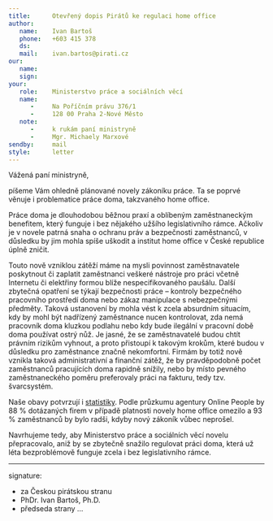 ```yaml
---
title:      Otevřený dopis Pirátů ke regulaci home office
author:
   name:    Ivan Bartoš
   phone:   +603 415 378
   ds:      
   mail:    ivan.bartos@pirati.cz
our:
   name:    
   sign:    
your:
   role:    Ministerstvo práce a sociálních věcí
   name:    
      -     Na Poříčním právu 376/1
      -     128 00 Praha 2-Nové Město
   note:
      -     k rukám paní ministryně
      -     Mgr. Michaely Marxové
sendby:     mail
style:      letter
---
```


Vážená paní ministryně,

píšeme Vám ohledně plánované novely zákoníku práce. Ta se poprvé věnuje i problematice práce doma, takzvaného home office. 

Práce doma je dlouhodobou běžnou praxí a oblíbeným zaměstnaneckým benefitem, který funguje i bez nějakého užšího legislativního rámce. Ačkoliv je v novele patrná snaha o ochranu práv a bezpečnosti zaměstnanců, v důsledku by jim mohla spíše uškodit a institut home office v České republice úplně zničit. 

Touto nově vzniklou zátěží máme na mysli povinnost zaměstnavatele poskytnout či zaplatit zaměstnanci veškeré nástroje pro práci včetně Internetu či elektřiny formou blíže nespecifikovaného paušálu. Další zbytečná opatření se týkají bezpečnosti práce – kontroly bezpečného pracovního prostředí doma nebo zákaz manipulace s nebezpečnými předměty. Taková ustanovení by mohla vést k zcela absurdním situacím, kdy by mohl být nadřízený zaměstnance nucen kontrolovat, zda nemá pracovník doma kluzkou podlahu nebo kdy bude ilegální v pracovní době doma používat ostrý nůž. Je jasné, že se zaměstnavatelé budou chtít právním rizikům vyhnout, a proto přistoupí k takovým krokům, které budou v důsledku pro zaměstnance značně nekomfortní. Firmám by totiž nově vznikla taková administrativní a finanční zátěž, že by pravděpodobně počet zaměstnanců pracujících doma rapidně snížily, nebo by místo pevného zaměstnaneckého poměru preferovaly práci na fakturu, tedy tzv. švarcsystém.

Naše obavy potvrzují i [statistiky](http://finance.idnes.cz/prace-z-domova-novela-zakoniku-prace-nazor-odborniku-p0d-/podnikani.aspx?c=A161118_155530_podnikani_kho). Podle průzkumu agentury Online People by 88 % dotázaných firem v případě platnosti novely home office omezilo a 93 % zaměstnanců by bylo radši, kdyby nový zákoník vůbec neprošel. 

Navrhujeme tedy, aby Ministerstvo práce a sociálních věcí novelu přepracovalo, aniž by se zbytečně snažilo regulovat práci doma, která už léta bezproblémově funguje zcela i bez legislativního rámce. 

---
signature:
  - za Českou pirátskou stranu
  - PhDr. Ivan Bartoš, Ph.D.
  - předseda strany
...
